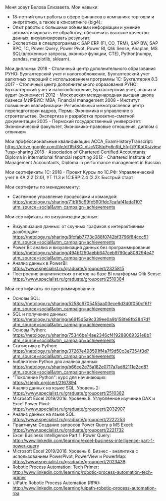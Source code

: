 Меня зовут Белова Елизавета.
Мои навыки:
- 18-летний опыт работы в сфере финансов в компаниях торговли и энергетики, а также в консалтинге (big4);
- Опыт работы с большими объемами информации и умение автоматизировать ее обработку, обеспечить высокое качество данных, визуализировать результат;
- Экспертиза в спецпрограммах:
SAP ERP (FI, CO, TRM), SAP BW, SAP BPC, 1С,
Power Query, Power Pivot, Power BI, Qlik Sense, Anaplan,
MS SQL(вложенные запросы, оконные функции, CTE), Python(numpy, pandas, matplotlib, sklearn).

Мои дипломы:
2018 - Столичный центр дополнительного образования РУНО: Бухгалтерский учет и налогообложение, Бухгалтерский учет валютных операций с использованием программы 1С: Бухгалтерия 8.3
2017 - Столичный центр дополнительного образования РУНО: Бухгалтерский учет и налогообложение, Бухгалтерский учет, анализ и аудит (экономист)
2012 - Московская международная высшая школа бизнеса МИРБИС: МВА, Financial management
2008 - Институт повышения квалификации- Региональный межотраслевой центр переподготовки кадров, Пермь: Экономика и управление в строительстве, Экспертиза и разработка проектно-сметной
документации
2005 - Пермский государственный университет: Экономический факультет, Экономико-правовые отношения, диплом с отличием

Мои профессиональные квалификации:
ACCA_ExamHistoryTranscript: https://drive.google.com/file/d/19dSCLnUcVG5tpFg6nRd_5fqTi91KotXs/view?usp=sharing
2018 - Association of Chartered Certified Accountants, Diploma in international financial reporting
2012 - Chartered Institute of Management Accountants, Diploma in performance management in Russian

Мои сертификаты 1С:
2018 - Проект Курсы по 1С.РФ: Управленческий учет в КА 2.2 (2.0), УТ 11.3 и 1C:ERP 2.4 (2.2): Быстрый старт

Мои сертифиты по менеджементу:
- Системное управление процессами и командой: https://netology.ru/sharing/71b1f5c99fe590ffdc7eafaf41ada110?utm_source=social&utm_campaign=achievements

Мои сертификаты по визуализации данных:
- Визуализация данных: от скучных графиков к интерактивным дашбордам: https://netology.ru/sharing/8fcfab7773c088f0742bf3796f84ccc5?utm_source=social&utm_campaign=achievements
- Power BI: анализ и визуализация данных без программирования https://netology.ru/sharing/494bf250aebb647ceb9790ca808294e4?utm_source=social&utm_campaign=achievements
- Анализ данных в PowerBI: https://www.specialist.ru/graduate/groupcert/2325815
- Построение аналитических отчетов на базе BI платформы Qlik Sense: https://www.specialist.ru/graduate/groupcert/2510384

Мои сертификаты по программированию:
- Основы SQL: https://netology.ru/sharing/5258c6705455aa03ece6d3d0f050cf61?utm_source=social&utm_campaign=achievements
- SQL и получение данных: https://netology.ru/sharing/a6915d5a9c339ee0a9b158fe8fb3847d?utm_source=social&utm_campaign=achievements
- Основы Python: https://netology.ru/sharing/75346be14ae2346cf419288069321e8b?utm_source=social&utm_campaign=achievements
- Статистика в Python: https://netology.ru/sharing/37267e498591ff4a7f9d50c3e7354f3d?utm_source=social&utm_campaign=achievements
- Библиотеки Python для анализа данных: https://netology.ru/sharing/b66ce2e75a182e0717a7ad82111e2cd8?utm_source=social&utm_campaign=achievements
- "Поколение Python": курс для начинающих: https://stepik.org/cert/2167894
- Анализ данных на языке SQL. Уровень 2: https://www.specialist.ru/graduate/groupcert/2510382
- Microsoft Excel 2019/2016. Уровень 8. Углублённое изучение DAX и Excel Power Pivot: https://www.specialist.ru/graduate/groupcert/2032907
- Анализ данных на языке SQL: https://www.specialist.ru/graduate/groupcert/2222253
- Практикум: Создание запросов Power Query в MS Excel: https://www.specialist.ru/graduate/groupcert/2221732
- Excel Business Intelligence Part 1: Power Query: http://www.linkedin.com/learning/excel-business-intelligence-part-1-power-query
- Microsoft Excel 2019/2016. Уровень 6. Бизнес - аналитика с использованием PowerPivot, PowerView и PowerMap: https://www.specialist.ru/graduate/groupcert/2023438
- Robotic Process Automation: Tech Primer: http://www.linkedin.com/learning/robotic-process-automation-tech-primer
- UiPath: Robotic Process Automation (RPA): http://www.linkedin.com/learning/uipath-robotic-process-automation-rpa

